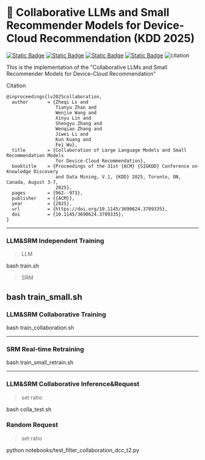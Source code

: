 # 🚀 Collaborative LLMs and Small Recommender Models for Device-Cloud Recommendation (KDD 2025)

[![Static Badge](https://img.shields.io/badge/arXiv-2501.05647-logo?logo=arxiv&labelColor=red&color=peachpuff)](https://arxiv.org/abs/2501.05647) [![Static Badge](https://img.shields.io/badge/Scholar-LSC4Rec-logo?logo=Googlescholar&color=blue)](https://scholar.google.com/scholar?hl=zh-CN&as_sdt=0%2C5&q=Collaboration+of+Large+Language+Models+and+Small+Recommendation+Models+for+Device-Cloud+Recommendation&btnG=) [![Static Badge](https://img.shields.io/badge/Semantic-LSC4Rec-logo?logo=semanticscholar&labelcolor=purple&color=purple)](https://www.semanticscholar.org/paper/Collaboration-of-Large-Language-Models-and-Small-Lv-Zhan/6d8647203161ae4b700138f4ef1f6d4e39648c4c) [![Static Badge](https://img.shields.io/badge/GitHub-LSC4Rec-logo?logo=github&labelColor=black&color=lightgray)](https://github.com/HelloZicky/LSC4Rec) ![citation](https://img.shields.io/badge/dynamic/json?label=citation&query=citationCount&url=https://api.semanticscholar.org%2Fgraph%2Fv1%2Fpaper%2F6d8647203161ae4b700138f4ef1f6d4e39648c4c%3Ffields%3DcitationCount&style=social&logo=semanticscholar&labelColor=blue&color=skyblue&cacheSeconds=360)

This is the implementation of the "Collaborative LLMs and Small Recommender Models for Device-Cloud Recommendation"

Citation

```
@inproceedings{lv2025collaboration,
  author       = {Zheqi Lv and
                  Tianyu Zhan and
                  Wenjie Wang and
                  Xinyu Lin and
                  Shengyu Zhang and
                  Wenqiao Zhang and
                  Jiwei Li and
                  Kun Kuang and
                  Fei Wu},
  title        = {Collaboration of Large Language Models and Small Recommendation Models
                  for Device-Cloud Recommendation},
  booktitle    = {Proceedings of the 31st {ACM} {SIGKDD} Conference on Knowledge Discovery
                  and Data Mining, V.1, {KDD} 2025, Toronto, ON, Canada, August 3-7,
                  2025},
  pages        = {962--973},
  publisher    = {{ACM}},
  year         = {2025},
  url          = {https://doi.org/10.1145/3690624.3709335},
  doi          = {10.1145/3690624.3709335},
}
```

---
### LLM&SRM Independent Training
> LLM

bash train.sh 

> SRM

bash train_small.sh
---
### LLM&SRM Collaborative Training
bash train_collaboration.sh 

---
### SRM Real-time Retraining
bash train_small_retrain.sh

---
### LLM&SRM Collaborative Inference&Request
> set ratio

bash colla_test.sh

### Random Request
> set ratio

python notebooks/test_filter_collaboration_dcc_t2.py
